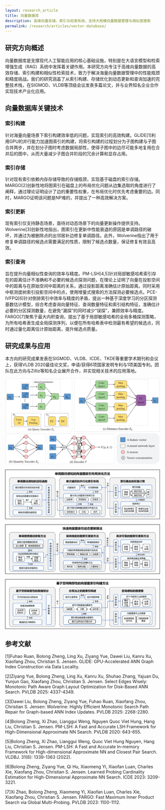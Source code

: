 ```yaml
---
layout: research_article
title: 向量数据库
description: 高维向量存储、索引与检索系统，支持大规模向量数据管理与相似度搜索
permalink: /research/articles/vector-database/
---
```


## 研究方向概述

向量数据库是支撑现代人工智能应用的核心基础设施，特别是在大语言模型和检索增强生成（RAG）系统中发挥着关键作用。本研究方向专注于高维向量数据的高效存储、索引构建和相似性检索技术，致力于解决海量向量数据管理中的性能瓶颈和精度挑战。我们的研究涵盖了从索引构建、存储优化到动态更新和查询加速的完整技术栈，在SIGMOD、VLDB等顶级会议发表多篇论文，并与业界知名企业合作实现技术产业化应用。

## 向量数据库关键技术




### 索引构建
针对海量向量场景下索引构建效率低的问题，实现索引的高效构建。GLIDE[1]利用GPU的并行能力加速图索引的构建，将索引构建的过程划分为子图构建与子图合并两步，并在划分子图时考虑数据局部性，使得子图中的边尽可能多地复用在合并后的图中，从而大量减少子图合并阶段的冗余计算和显存占用。

### 索引存储
针对现有索引依赖内存存储导致的存储瓶颈，实现基于磁盘的索引存储。MARGO[2]创新性地将图索引在磁盘上的布局优化问题从边集选取的角度进行了阐释，通过理论证明设计了边的重要性权重，在布局优化时优先考虑重要的边。同时，MARGO证明该问题是NP难的，并提出了一种高效解决方案。

### 索引更新
现有索引仅支持静态场景，亟待对动态场景下的向量更新操作提供支持。Wolverine[3]创新性地指出，图索引在更新中性能衰退的原因是单调路径的破坏，并通过为被删除点的出邻居补边修复单调路径。此外，Wolverine指出了用于修复单调路径的候选点需要满足的性质，限制了候选点数量，保证修复有效且高效。

### 索引查询
旨在提升向量相似性查询的效率与精度。PM-LSH[4,5]针对局部敏感哈希索引存在的距离估计不准确和不必要的候选点探测问题，在理论上证明了向量在投影空间中的距离与在原始空间中距离的关系，通过投影距离准确估计原始距离。同时采用中枢测度树索引投影空间中的点，使用增量式搜索的方法探测必要候选点。PCE-IVFPQ[6]针对倒排索引中效率与精度的矛盾，提出一种基于深度学习的分区探测基数估计模型，综合考虑查询向量特征、查询数量特征和索引结构特征，准确估计必要的分区探测数量，在避免“漏探”的同时减少“误探”，兼顾效率与精度。FARGO[7]聚焦于最大内积查询，提出了基于局部敏感哈希的全局多桶探测策略，为所有哈希表生成全局探测序列，以便在所有哈希表中检测最有希望的候选点，同时通过量化距离估计原始距离，提升候选点质量。


## 研究成果与应用

本方向的研究成果发表在SIGMOD、VLDB、ICDE、TKDE等重要学术期刊和会议上，获得VLDB 2020最佳论文奖，申请/获得6项国家发明专利与1项美国专利。团队在此方向与Zilliz等知名企业展开合作，并实现相关技术的应用落地。

![PCE-IVFPQ：基于深度学习的分区探测基数估计模型架构图](/assets/images/research/向量数据库3.png)

![GLIDE：GPU加速的图索引构建技术框架](/assets/images/research/向量数据库1.png)

![MARGO：磁盘友好的图索引布局优化策略](/assets/images/research/向量数据库2.png)

![Wolverine：动态图索引的单调路径修复机制](/assets/images/research/向量数据库4.png)

## 参考文献

[1]Fuhao Ruan, Bolong Zheng, Ling Xu, Ziyang Yue, Dawei Liu, Kanru Xu, Xiaofang Zhou, Christian S. Jensen. GLIDE: GPU-Accelerated ANN Graph Index Construction via Data Locality.

[2]Ziyang Yue, Bolong Zheng, Ling Xu, Kanru Xu, Shuhao Zhang, Yajuan Du, Yunjun Gao, Xiaofang Zhou, Christian S. Jensen. Select Edges Wisely: Monotonic Path Aware Graph Layout Optimization for Disk-Based ANN Search. PVLDB 2025: 4337-4349.

[3]Dawei Liu, Bolong Zheng, Ziyang Yue, Fuhao Ruan, Xiaofang Zhou, Christian S. Jensen: Wolverine: Highly Efficient Monotonic Search Path Repair for Graph-based ANN Index Updates. PVLDB 2025: 2268-2280.

[4]Bolong Zheng, Xi Zhao, Lianggui Weng, Nguyen Quoc Viet Hung, Hang Liu, Christian S. Jensen. PM-LSH: A Fast and Accurate LSH Framework for High-Dimensional Approximate NN Search. PVLDB 2020: 643-655.

[5]Bolong Zheng, Xi Zhao, Lianggui Weng, Quoc Viet Hung Nguyen, Hang Liu, Christian S. Jensen. PM-LSH: A Fast and Accurate In-memory Framework for High-dimensional Approximate NN and Closest Pair Search. VLDBJ. 31(6): 1339-1363 (2022).

[6]Bolong Zheng, Ziyang Yue, Qi Hu, Xiaomeng Yi, Xiaofan Luan, Charles Xie, Xiaofang Zhou, Christian S. Jensen. Learned Probing Cardinality Estimation for High-Dimensional Approximate NN Search. ICDE 2023: 3209-3221.

[7]Xi Zhao, Bolong Zheng, Xiaomeng Yi, Xiaofan Luan, Charles Xie, Xiaofang Zhou, Christian S. Jensen. FARGO: Fast Maximum Inner Product Search via Global Multi-Probing. PVLDB 2023: 1100-1112.
